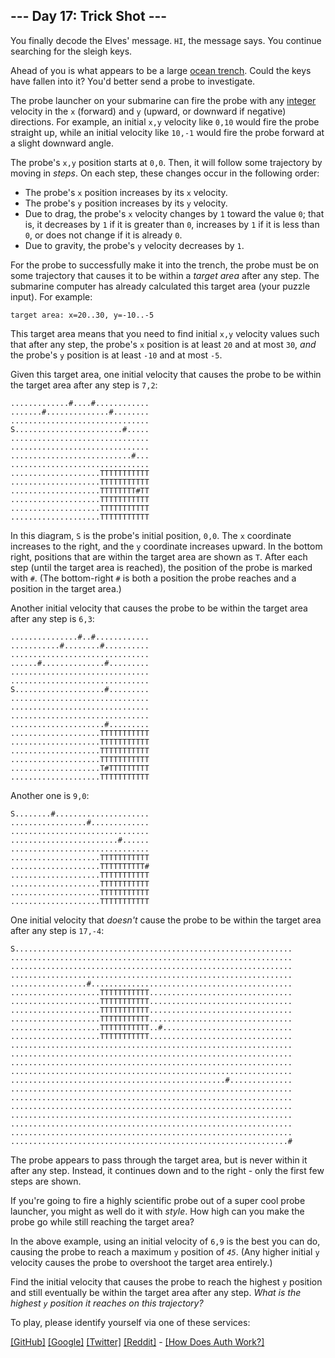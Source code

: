 <!DOCTYPE html>
<html lang="en-us">
<head>
<meta charset="utf-8"/>
<title>Day 17 - Advent of Code 2021</title>
<!--[if lt IE 9]><script src="/static/html5.js"></script><![endif]-->
<link href='//fonts.googleapis.com/css?family=Source+Code+Pro:300&subset=latin,latin-ext' rel='stylesheet' type='text/css'/>
<link rel="stylesheet" type="text/css" href="/static/style.css?26"/>
<link rel="stylesheet alternate" type="text/css" href="/static/highcontrast.css?0" title="High Contrast"/>
<link rel="shortcut icon" href="/favicon.png"/>
</head><!--




Oh, hello!  Funny seeing you here.

I appreciate your enthusiasm, but you aren't going to find much down here.
There certainly aren't clues to any of the puzzles.  The best surprises don't
even appear in the source until you unlock them for real.

Please be careful with automated requests; I'm not a massive company, and I can
only take so much traffic.  Please be considerate so that everyone gets to play.

If you're curious about how Advent of Code works, it's running on some custom
Perl code. Other than a few integrations (auth, analytics, social media), I
built the whole thing myself, including the design, animations, prose, and all
of the puzzles.

The puzzles are most of the work; preparing a new calendar and a new set of
puzzles each year takes all of my free time for 4-5 months. A lot of effort
went into building this thing - I hope you're enjoying playing it as much as I
enjoyed making it for you!

If you'd like to hang out, I'm @ericwastl on Twitter.

- Eric Wastl


















































-->
<body>
<header><div><h1 class="title-global"><a href="/">Advent of Code</a></h1><nav><ul><li><a href="/2021/about">[About]</a></li><li><a href="/2021/events">[Events]</a></li><li><a href="https://teespring.com/stores/advent-of-code" target="_blank">[Shop]</a></li><li><a href="/2021/auth/login">[Log In]</a></li></ul></nav></div><div><h1 class="title-event">&nbsp;&nbsp;&nbsp;&nbsp;&nbsp;&nbsp;&nbsp;&nbsp;&nbsp;&nbsp;<span class="title-event-wrap"></span><a href="/2021">2021</a><span class="title-event-wrap"></span></h1><nav><ul><li><a href="/2021">[Calendar]</a></li><li><a href="/2021/support">[AoC++]</a></li><li><a href="/2021/sponsors">[Sponsors]</a></li><li><a href="/2021/leaderboard">[Leaderboard]</a></li><li><a href="/2021/stats">[Stats]</a></li></ul></nav></div></header>

<div id="sidebar">
<div id="sponsor"><div class="quiet">Our <a href="/2021/sponsors">sponsors</a> help make Advent of Code possible:</div><div class="sponsor"><a href="https://www.mheducation.com/about.html" target="_blank" onclick="if(ga)ga('send','event','sponsor','sidebar',this.href);" rel="noopener">McGraw Hill</a> - Join us in transforming education. We are looking for talented, passionate, mission-driven software engineers and leaders looking to make a difference globally. COVID has provided the inflection point, come set the direction.</div></div>
</div><!--/sidebar-->

<main>
<script>window.addEventListener('click', function(e,s,r){if(e.target.nodeName==='CODE'&&e.detail===3){s=window.getSelection();s.removeAllRanges();r=document.createRange();r.selectNodeContents(e.target);s.addRange(r);}});</script>
<article class="day-desc"><h2>--- Day 17: Trick Shot ---</h2><p>You finally decode the Elves' message. <code><span title="Maybe you need to turn the message 90 degrees counterclockwise?">HI</span></code>, the message says. You continue searching for the sleigh keys.</p>
<p>Ahead of you is what appears to be a large <a href="https://en.wikipedia.org/wiki/Oceanic_trench" target="_blank">ocean trench</a>. Could the keys have fallen into it? You'd better send a probe to investigate.</p>
<p>The probe launcher on your submarine can fire the probe with any <a href="https://en.wikipedia.org/wiki/Integer" target="_blank">integer</a> velocity in the <code>x</code> (forward) and <code>y</code> (upward, or downward if negative) directions. For example, an initial <code>x,y</code> velocity like <code>0,10</code> would fire the probe straight up, while an initial velocity like <code>10,-1</code> would fire the probe forward at a slight downward angle.</p>
<p>The probe's <code>x,y</code> position starts at <code>0,0</code>. Then, it will follow some trajectory by moving in <em>steps</em>. On each step, these changes occur in the following order:</p>
<ul>
<li>The probe's <code>x</code> position increases by its <code>x</code> velocity.</li>
<li>The probe's <code>y</code> position increases by its <code>y</code> velocity.</li>
<li>Due to drag, the probe's <code>x</code> velocity changes by <code>1</code> toward the value <code>0</code>; that is, it decreases by <code>1</code> if it is greater than <code>0</code>, increases by <code>1</code> if it is less than <code>0</code>, or does not change if it is already <code>0</code>.</li>
<li>Due to gravity, the probe's <code>y</code> velocity decreases by <code>1</code>.</li>
</ul>
<p>For the probe to successfully make it into the trench, the probe must be on some trajectory that causes it to be within a <em>target area</em> after any step. The submarine computer has already calculated this target area (your puzzle input). For example:</p>
<pre><code>target area: x=20..30, y=-10..-5</code></pre>
<p>This target area means that you need to find initial <code>x,y</code> velocity values such that after any step, the probe's <code>x</code> position is at least <code>20</code> and at most <code>30</code>, <em>and</em> the probe's <code>y</code> position is at least <code>-10</code> and at most <code>-5</code>.</p>
<p>Given this target area, one initial velocity that causes the probe to be within the target area after any step is <code>7,2</code>:</p>
<pre><code>.............#....#............
.......#..............#........
...............................
S........................#.....
...............................
...............................
...........................#...
...............................
....................TTTTTTTTTTT
....................TTTTTTTTTTT
....................TTTTTTTT#TT
....................TTTTTTTTTTT
....................TTTTTTTTTTT
....................TTTTTTTTTTT
</code></pre>
<p>In this diagram, <code>S</code> is the probe's initial position, <code>0,0</code>. The <code>x</code> coordinate increases to the right, and the <code>y</code> coordinate increases upward. In the bottom right, positions that are within the target area are shown as <code>T</code>. After each step (until the target area is reached), the position of the probe is marked with <code>#</code>. (The bottom-right <code>#</code> is both a position the probe reaches and a position in the target area.)</p>
<p>Another initial velocity that causes the probe to be within the target area after any step is <code>6,3</code>:</p>
<pre><code>...............#..#............
...........#........#..........
...............................
......#..............#.........
...............................
...............................
S....................#.........
...............................
...............................
...............................
.....................#.........
....................TTTTTTTTTTT
....................TTTTTTTTTTT
....................TTTTTTTTTTT
....................TTTTTTTTTTT
....................T#TTTTTTTTT
....................TTTTTTTTTTT
</code></pre>
<p>Another one is <code>9,0</code>:</p>
<pre><code>S........#.....................
.................#.............
...............................
........................#......
...............................
....................TTTTTTTTTTT
....................TTTTTTTTTT#
....................TTTTTTTTTTT
....................TTTTTTTTTTT
....................TTTTTTTTTTT
....................TTTTTTTTTTT
</code></pre>
<p>One initial velocity that <em>doesn't</em> cause the probe to be within the target area after any step is <code>17,-4</code>:</p>
<pre><code>S..............................................................
...............................................................
...............................................................
...............................................................
.................#.............................................
....................TTTTTTTTTTT................................
....................TTTTTTTTTTT................................
....................TTTTTTTTTTT................................
....................TTTTTTTTTTT................................
....................TTTTTTTTTTT..#.............................
....................TTTTTTTTTTT................................
...............................................................
...............................................................
...............................................................
...............................................................
................................................#..............
...............................................................
...............................................................
...............................................................
...............................................................
...............................................................
...............................................................
..............................................................#
</code></pre>
<p>The probe appears to pass through the target area, but is never within it after any step. Instead, it continues down and to the right - only the first few steps are shown.</p>
<p>If you're going to fire a highly scientific probe out of a super cool probe launcher, you might as well do it with <em>style</em>. How high can you make the probe go while still reaching the target area?</p>
<p>In the above example, using an initial velocity of <code>6,9</code> is the best you can do, causing the probe to reach a maximum <code>y</code> position of <code><em>45</em></code>. (Any higher initial <code>y</code> velocity causes the probe to overshoot the target area entirely.)</p>
<p>Find the initial velocity that causes the probe to reach the highest <code>y</code> position and still eventually be within the target area after any step. <em>What is the highest <code>y</code> position it reaches on this trajectory?</em></p>
</article>
<p>To play, please identify yourself via one of these services:</p>
<p><a href="/auth/github">[GitHub]</a> <a href="/auth/google">[Google]</a> <a href="/auth/twitter">[Twitter]</a> <a href="/auth/reddit">[Reddit]</a> <span class="quiet">- <a href="/about#faq_auth">[How Does Auth Work?]</a></span></p>
</main>

<!-- ga -->
<script>
(function(i,s,o,g,r,a,m){i['GoogleAnalyticsObject']=r;i[r]=i[r]||function(){
(i[r].q=i[r].q||[]).push(arguments)},i[r].l=1*new Date();a=s.createElement(o),
m=s.getElementsByTagName(o)[0];a.async=1;a.src=g;m.parentNode.insertBefore(a,m)
})(window,document,'script','//www.google-analytics.com/analytics.js','ga');
ga('create', 'UA-69522494-1', 'auto');
ga('set', 'anonymizeIp', true);
ga('send', 'pageview');
</script>
<!-- /ga -->
</body>
</html>
